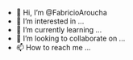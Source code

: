 - 👋 Hi, I’m @FabricioAroucha
- 👀 I’m interested in ...
- 🌱 I’m currently learning ...
- 💞️ I’m looking to collaborate on ...
- 📫 How to reach me ...

<!---
FabricioAroucha/FabricioAroucha is a ✨ special ✨ repository because its `README.md` (this file) appears on your GitHub profile.
You can click the Preview link to take a look at your changes.
--->
